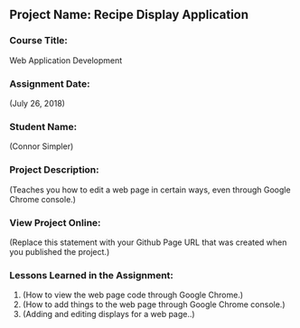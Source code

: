 ## Project Name:  Recipe Display Application

### Course Title:
Web Application Development

### Assignment Date:  
(July 26, 2018)

### Student Name:  
(Connor Simpler)

### Project Description:
(Teaches you how to edit a web page in certain ways, even through Google Chrome console.)

### View Project Online:
(Replace this statement with your Github Page URL that was created when you 
 published the project.)

### Lessons Learned in the Assignment:
1. (How to view the web page code through Google Chrome.)
2. (How to add things to the web page through Google Chrome console.)
3. (Adding and editing displays for a web page..)

